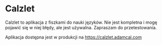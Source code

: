 # Calzlet
Calzlet to aplikacja z fiszkami do nauki języków. Nie jest kompletna i mogę pojawić się w niej błędy, ale jest używalna. Zapraszam do przetestowania.

Aplikacja dostępna jest w produkcji na https://calzlet.adamcal.com




